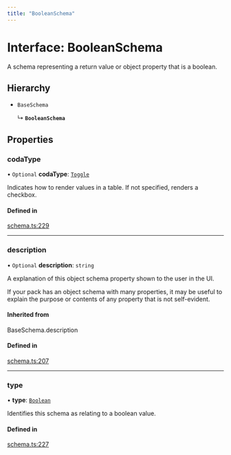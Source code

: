 ```yaml
---
title: "BooleanSchema"
---
```

# Interface: BooleanSchema

A schema representing a return value or object property that is a boolean.

## Hierarchy

- `BaseSchema`

  ↳ **`BooleanSchema`**

## Properties

### codaType

• `Optional` **codaType**: [`Toggle`](../enums/ValueHintType.md#toggle)

Indicates how to render values in a table. If not specified, renders a checkbox.

#### Defined in

[schema.ts:229](https://github.com/coda/packs-sdk/blob/main/schema.ts#L229)

___

### description

• `Optional` **description**: `string`

A explanation of this object schema property shown to the user in the UI.

If your pack has an object schema with many properties, it may be useful to
explain the purpose or contents of any property that is not self-evident.

#### Inherited from

BaseSchema.description

#### Defined in

[schema.ts:207](https://github.com/coda/packs-sdk/blob/main/schema.ts#L207)

___

### type

• **type**: [`Boolean`](../enums/ValueType.md#boolean)

Identifies this schema as relating to a boolean value.

#### Defined in

[schema.ts:227](https://github.com/coda/packs-sdk/blob/main/schema.ts#L227)
